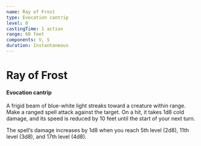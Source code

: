 ```yaml
---
name: Ray of Frost
type: Evocation cantrip
level: 0
castingTime: 1 action
range: 60 feet
components: V, S
duration: Instantaneous
---
```


# Ray of Frost

#### Evocation cantrip

A frigid beam of blue-white light streaks toward a creature within range. Make a ranged spell attack against the target. On a hit, it takes 1d8 cold damage, and its speed is reduced by 10 feet until the start of your next turn.

The spell’s damage increases by 1d8 when you reach 5th level (2d8), 11th level (3d8), and 17th level (4d8).
